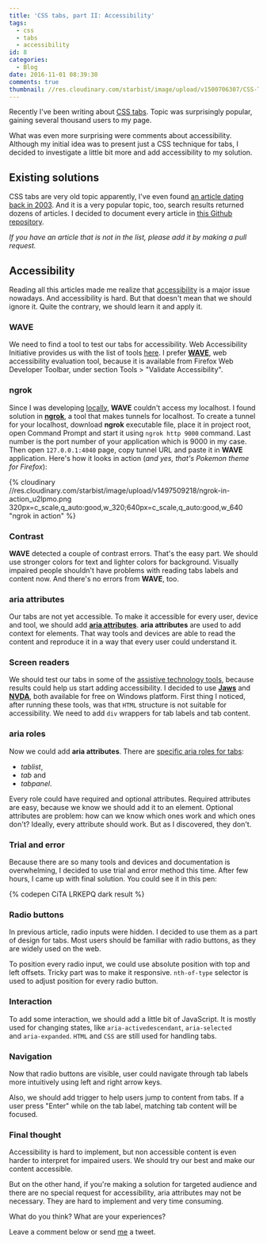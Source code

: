 ```yaml
---
title: 'CSS tabs, part II: Accessibility'
tags:
  - css
  - tabs
  - accessibility
id: 8
categories:
  - Blog
date: 2016-11-01 08:39:30
comments: true
thumbnail: //res.cloudinary.com/starbist/image/upload/v1500706307/CSS-Tabs-part-II-Accessibility_hyc6zh.png
---
```


Recently I've been writing about [CSS tabs](https://silvestarbistrovic.from.hr/en/articles/how-to-make-tabs-using-only-css/). Topic was surprisingly popular, gaining several thousand users to my page.

What was even more surprising were comments about accessibility. Although my initial idea was to present just a CSS technique for tabs, I decided to investigate a little bit more and add accessibility to my solution.

<!-- more -->

## Existing solutions

CSS tabs are very old topic apparently, I've even found [an article dating back in 2003](http://daniel.glazman.free.fr/weblog/archived/2003_01_05_glazblogarc.html#87183885). And it is a very popular topic, too, search results returned dozens of articles. I decided to document every article in [this Github repository](https://github.com/maliMirkec/css-tabs-list).

_If you have an article that is not in the list, please add it by making a pull request._

## Accessibility

Reading all this articles made me realize that [accessibility](https://en.wikipedia.org/wiki/Web_accessibility) is a major issue nowadays. And accessibility is hard. But that doesn't mean that we should ignore it. Quite the contrary, we should learn it and apply it.

### WAVE

We need to find a tool to test our tabs for accessibility. Web Accessibility Initiative provides us with the list of tools [here](https://www.w3.org/WAI/ER/tools/). I prefer **[WAVE](http://wave.webaim.org/)**, web accessibility evaluation tool, because it is available from Firefox Web Developer Toolbar, under section Tools > "Validate Accessibility".

### ngrok

Since I was developing [locally](https://silvestarbistrovic.from.hr/en/articles/perfect-local-server-with-atom/), **WAVE** couldn't access my localhost. I found solution in **[ngrok](https://ngrok.com/)**, a tool that makes tunnels for localhost. To create a tunnel for your localhost, download **ngrok** executable file, place it in project root, open Command Prompt and start it using `ngrok http 9000` command. Last number is the port number of your application which is 9000 in my case. Then open `127.0.0.1:4040` page, copy tunnel URL and paste it in **WAVE** application. Here's how it looks in action (_and yes, that's Pokemon theme for Firefox_):

{% cloudinary //res.cloudinary.com/starbist/image/upload/v1497509218/ngrok-in-action_u2lpmo.png 320px=c_scale,q_auto:good,w_320;640px=c_scale,q_auto:good,w_640 "ngrok in action" %}

### Contrast

**WAVE** detected a couple of contrast errors. That's the easy part. We should use stronger colors for text and lighter colors for background. Visually impaired people shouldn't have problems with reading tabs labels and content now. And there's no errors from **WAVE**, too.

### aria attributes

Our tabs are not yet accessible. To make it accessible for every user, device and tool, we should add **[aria attributes](https://en.wikipedia.org/wiki/WAI-ARIA)**. **aria attributes** are used to add context for elements. That way tools and devices are able to read the content and reproduce it in a way that every user could understand it.

### Screen readers

We should test our tabs in some of the [assistive technology tools](https://developer.mozilla.org/en-US/docs/Web/Accessibility/ARIA/Web_applications_and_ARIA_FAQ#Assistive_Technologies), because results could help us start adding accessibility. I decided to use **[Jaws](http://www.freedomscientific.com/Products/Blindness/JAWS)** and **[NVDA](http://www.nvaccess.org/)**, both available for free on Windows platform. First thing I noticed, after running these tools, was that `HTML` structure is not suitable for accessibility. We need to add `div` wrappers for tab labels and tab content.

### aria roles

Now we could add **aria attributes**. There are [specific aria roles for tabs](http://whatsoc∑k.com/training/matrices/#tablist):

*   _tablist_,
*   _tab_ and
*   _tabpanel_.

Every role could have required and optional attributes. Required attributes are easy, because we know we should add it to an element. Optional attributes are problem: how can we know which ones work and which ones don't? Ideally, every attribute should work. But as I discovered, they don't.

### Trial and error

Because there are so many tools and devices and documentation is overwhelming, I decided to use trial and error method this time. After few hours, I came up with final solution. You could see it in this pen:

{% codepen CiTA LRKEPQ dark result %}

### Radio buttons

In previous article, radio inputs were hidden. I decided to use them as a part of design for tabs. Most users should be familiar with radio buttons, as they are widely used on the web.

To position every radio input, we could use absolute position with top and left offsets. Tricky part was to make it responsive. `nth-of-type` selector is used to adjust position for every radio button.

### Interaction

To add some interaction, we should add a little bit of JavaScript. It is mostly used for changing states, like `aria-activedescendant`, `aria-selected` and `aria-expanded`. `HTML` and `CSS` are still used for handling tabs.

### Navigation

Now that radio buttons are visible, user could navigate through tab labels more intuitively using left and right arrow keys.

Also, we should add trigger to help users jump to content from tabs. If a user press "Enter" while on the tab label, matching tab content will be focused.

### Final thought

Accessibility is hard to implement, but non accessible content is even harder to interpret for impaired users. We should try our best and make our content accessible.

But on the other hand, if you're making a solution for targeted audience and there are no special request for accessibility, aria attributes may not be necessary. They are hard to implement and very time consuming.

What do you think? What are your experiences?

Leave a comment below or send [me](https://twitter.com/malimirkeccita) a tweet.